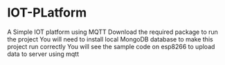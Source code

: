 # IOT-PLatform
A Simple IOT platform using MQTT
Download the required package to run the project
You will need to install local MongoDB database to make this project run correctly 
You will see the sample code on esp8266 to upload data to server using mqtt

